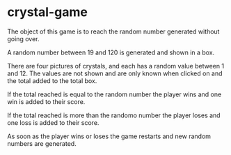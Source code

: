 # crystal-game

The object of this game is to reach the random number generated without going over.

A random number between 19 and 120 is generated and shown in a box.

There are four pictures of crystals, and each has a random value between 1 and 12.  The values are not shown and are only known when clicked on and the total added to the total box.

If the total reached is equal to the random number the player wins and one win is added to their score.

If the total reached is more than the randomo number the player loses and one loss is added to their score.

As soon as the player wins or loses the game restarts and new random numbers are generated.



